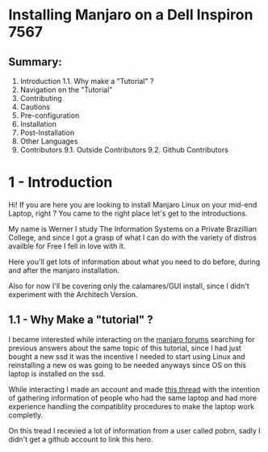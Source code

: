 # Installing Manjaro on a Dell Inspiron 7567

## Summary:
1. Introduction
    1.1. Why make a "Tutorial" ? 
2. Navigation on the "Tutorial"
3. Contributing
4. Cautions
5. Pre-configuration
6. Installation
7. Post-Installation
8. Other Languages
9. Contributors
   9.1. Outside Contributors
   9.2. Github Contributors 


# 1 - Introduction
Hi! If you are here you are looking to install Manjaro Linux on your mid-end Laptop, right ? You came to the right place let's get to the introductions.

My name is Werner I study The Information Systems on a Private Brazillian College, and since I got a grasp of what I can do with the variety of distros availble for Free I fell in love with it.

Here you'll get lots of information about what you need to do before, during and after the manjaro installation.

Also for now I'll be covering only the calamares/GUI install, since I didn't experiment with the Architech Version. 


## 1.1 - Why Make a "tutorial" ?
I became interested while interacting on the [manjaro forums](https://forum.manjaro.org/) searching for previous answers about the same topic of this tutorial, since I had just bought a new ssd it was the incentive I needed to start using Linux and reinstalling a new os was going to be needed anyways since OS on this laptop is installed on the ssd. 

While interacting I made an account and made [this  thread](https://forum.manjaro.org/t/help-with-first-install-on-a-2-gpu-notebook-dell-inspiron-i15-gaming-7567/36568) with the intention of gathering information of people who had the same laptop and had more experience handling the compatiblity procedures to make the laptop work completly.

On this tread I recevied a lot of information from a user called pobrn, sadly I didn't get a github account to link this hero. 

